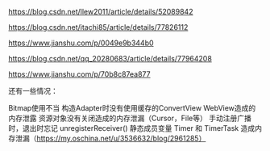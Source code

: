 https://blog.csdn.net/llew2011/article/details/52089842

https://blog.csdn.net/itachi85/article/details/77826112

https://www.jianshu.com/p/0049e9b344b0

https://blog.csdn.net/qq_20280683/article/details/77964208

https://www.jianshu.com/p/70b8c87ea877

还有一些情况：

Bitmap使用不当
构造Adapter时没有使用缓存的ConvertView
WebView造成的内存泄露
资源对象没有关闭造成的内存泄漏（Cursor，File等）
手动注册广播时，退出时忘记 unregisterReceiver()
静态成员变量
Timer 和 TimerTask 造成内存泄漏（https://my.oschina.net/u/3536632/blog/2961285）
